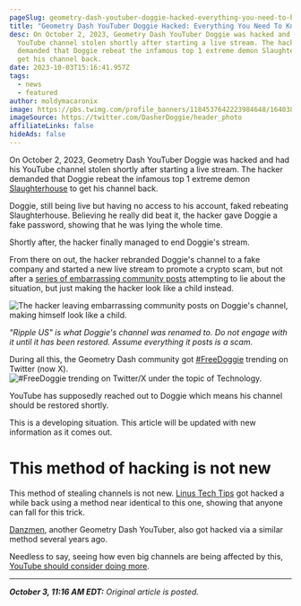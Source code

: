 ```yaml
---
pageSlug: geometry-dash-youtuber-doggie-hacked-everything-you-need-to-know
title: "Geometry Dash YouTuber Doggie Hacked: Everything You Need To Know"
desc: On October 2, 2023, Geometry Dash YouTuber Doggie was hacked and had his
  YouTube channel stolen shortly after starting a live stream. The hacker
  demanded that Doggie rebeat the infamous top 1 extreme demon Slaughterhouse to
  get his channel back.
date: 2023-10-03T15:16:41.957Z
tags:
  - news
  - featured
author: moldymacaronix
image: https://pbs.twimg.com/profile_banners/1184537642223984648/1640385869/1500x500
imageSource: https://twitter.com/DasherDoggie/header_photo
affiliateLinks: false
hideAds: false
---
```

On October 2, 2023, Geometry Dash YouTuber Doggie was hacked and had his YouTube channel stolen shortly after starting a live stream. The hacker demanded that Doggie rebeat the infamous top 1 extreme demon [Slaughterhouse](/posts/geometry-dash-slaughterhouse-top-1/) to get his channel back.

Doggie, still being live but having no access to his account, faked rebeating Slaughterhouse. Believing he really did beat it, the hacker gave Doggie a fake password, showing that he was lying the whole time.

Shortly after, the hacker finally managed to end Doggie's stream.

From there on out, the hacker rebranded Doggie's channel to a fake company and started a new live stream to promote a crypto scam, but not after a [series of embarrassing community posts](https://twitter.com/sdslayer100/status/1709167146725736800) attempting to lie about the situation, but just making the hacker look like a child instead.

![The hacker leaving embarrassing community posts on Doggie's channel, making himself look like a child.](https://pbs.twimg.com/media/F7guddha0AAdF6g?format=jpg&name=large)

*"Ripple US" is what Doggie's channel was renamed to. Do not engage with it until it has been restored. Assume everything it posts is a scam.*

During all this, the Geometry Dash community got [#FreeDoggie](https://twitter.com/search?q=%23FreeDoggie&src=typed_query&f=top) trending on Twitter (now X).
![#FreeDoggie trending on Twitter/X under the topic of Technology.](https://media.discordapp.net/attachments/392087938239954950/1158781653112586260/image.png?ex=651d7f03&is=651c2d83&hm=55f49eac42c7e3462047b2b9dbbc9ad5d9fc2a215cf1b74463fcfda9de736203&=&width=428&height=92)

YouTube has supposedly reached out to Doggie which means his channel should be restored shortly.

This is a developing situation. This article will be updated with new information as it comes out.

# This method of hacking is not new

This method of stealing channels is not new. [Linus Tech Tips](https://youtu.be/yGXaAWbzl5A?si=3T9YF2Da_xLmKJlx) got hacked a while back using a method near identical to this one, showing that anyone can fall for this trick.

[Danzmen](https://www.youtube.com/@danzmen9965/featured), another Geometry Dash YouTuber, also got hacked via a similar method several years ago.

Needless to say, seeing how even big channels are being affected by this, [YouTube should consider doing more](https://twitter.com/MoldyMacaroniX/status/1709171944749228476).

---

_**October 3, 11:16 AM EDT:** Original article is posted._